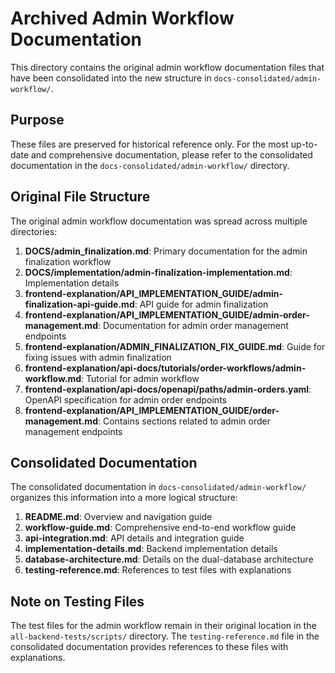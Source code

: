 # Archived Admin Workflow Documentation

This directory contains the original admin workflow documentation files that have been consolidated into the new structure in `docs-consolidated/admin-workflow/`.

## Purpose

These files are preserved for historical reference only. For the most up-to-date and comprehensive documentation, please refer to the consolidated documentation in the `docs-consolidated/admin-workflow/` directory.

## Original File Structure

The original admin workflow documentation was spread across multiple directories:

1. **DOCS/admin_finalization.md**: Primary documentation for the admin finalization workflow
2. **DOCS/implementation/admin-finalization-implementation.md**: Implementation details
3. **frontend-explanation/API_IMPLEMENTATION_GUIDE/admin-finalization-api-guide.md**: API guide for admin finalization
4. **frontend-explanation/API_IMPLEMENTATION_GUIDE/admin-order-management.md**: Documentation for admin order management endpoints
5. **frontend-explanation/ADMIN_FINALIZATION_FIX_GUIDE.md**: Guide for fixing issues with admin finalization
6. **frontend-explanation/api-docs/tutorials/order-workflows/admin-workflow.md**: Tutorial for admin workflow
7. **frontend-explanation/api-docs/openapi/paths/admin-orders.yaml**: OpenAPI specification for admin order endpoints
8. **frontend-explanation/API_IMPLEMENTATION_GUIDE/order-management.md**: Contains sections related to admin order management endpoints

## Consolidated Documentation

The consolidated documentation in `docs-consolidated/admin-workflow/` organizes this information into a more logical structure:

1. **README.md**: Overview and navigation guide
2. **workflow-guide.md**: Comprehensive end-to-end workflow guide
3. **api-integration.md**: API details and integration guide
4. **implementation-details.md**: Backend implementation details
5. **database-architecture.md**: Details on the dual-database architecture
6. **testing-reference.md**: References to test files with explanations

## Note on Testing Files

The test files for the admin workflow remain in their original location in the `all-backend-tests/scripts/` directory. The `testing-reference.md` file in the consolidated documentation provides references to these files with explanations.